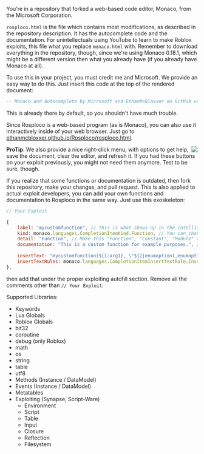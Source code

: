 You're in a repository that forked a web-based code editor, Monaco, from the Microsoft Corporation.

`rosploco.html` is the file which contains most modifications, as described in the repository description. It has the autocomplete code and the documentation. For unintellectuals using YouTube to learn to make Roblox exploits, this file what you replace `monaco.html` with. Remember to download everything in the repository, though, since we're using Monaco 0.18.1, which might be a different version then what you already have (if you already have Monaco at all).

To use this in your project, you must credit me and Microsoft. We provide an easy way to do this. Just insert this code at the top of the rendered document:

```lua
-- Monaco and Autocomplete by Microsoft and EthanMcBloxxer on GitHub under the MIT License.
```

This is already there by default, so you shouldn't have much trouble.

Since Rosploco is a web-based program (as is Monaco), you can also use it interactively inside of your web browser. Just go to [ethanmcbloxxer.github.io/Rosploco/rosploco.html](https://ethanmcbloxxer.github.io/Rosploco/rosploco.html).

<img src="https://bloxxing.is-ne.at/OpQu4Q.png" align="right"/>

**ProTip**: We also provide a nice right-click menu, with options to get help, save the document, clear the editor, and refresh it. If you had these buttons on your exploit previously, you might not need them anymore. Test to be sure, though.

If you realize that some functions or documentation is outdated, then fork this repository, make your changes, and pull request. This is also applied to actual exploit developers, you can add your own functions and documentation to Rosploco in the same way. Just use this exoskeleton:

```js
// Your Exploit

{
	label: "mycustomfunction", // This is what shows up in the intellisense
	kind: monaco.languages.CompletionItemKind.Function, // You can change this to "Function", "Constant", or "Module" (for libraries, eg Crypt, Bit, etc.)
	detail: "Function", // Make this "Function", "Constant", "Module" and keep aligned with `kind`
	documentation: "This is a custom function for example purposes.", // Your documentation (what appears when you click more info)
  
	insertText: "mycustomfunction(${1:arg1}, \"${2|enumoption1,enumoption2|}\", $0)", // Follow the syntax highlighted in https://code.visualstudio.com/docs/editor/userdefinedsnippets#_snippet-syntax.
	insertTextRules: monaco.languages.CompletionItemInsertTextRule.InsertAsSnippet, // Keep this as-is
},
```

then add that under the proper exploiting autofill section. Remove all the comments other than `// Your Exploit`.

Supported Libraries:

* Keywords
* Lua Globals
* Roblox Globals
* bit32
* coroutine
* debug (only Roblox)
* math
* os
* string
* table
* utf8
* Methods (Instance / DataModel)
* Events (Instance / DataModel)
* Metatables
* Exploiting (Synapse, Script-Ware)
  * Environment
  * Script
  * Table
  * Input
  * Closure
  * Reflection
  * Filesystem
